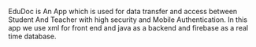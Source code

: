 EduDoc is An App which is used for data transfer and access between Student And Teacher with high security and Mobile Authentication.
In this app we use xml for front end and java as a backend and firebase as a real time database.
